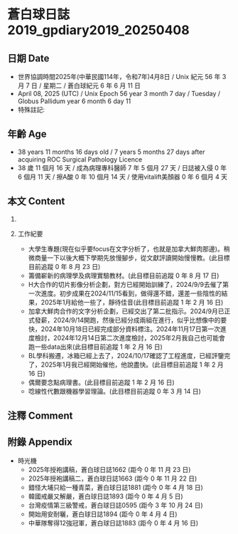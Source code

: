 [_metadata_:encoding]: - "utf-8"
[_metadata_:language]: - "zh-Hant-TW"
[_metadata_:fileformat]: - "markdown"
[_metadata_:MIME_type]: - "text/plain"
[_metadata_:markdown_version]: - "commonmark version 0.30"
[_metadata_:markdown_spec]: - "https://spec.commonmark.org/0.30/"

# 蒼白球日誌2019_gpdiary2019_20250408 #

## 日期 Date ##

* 世界協調時間2025年(中華民國114年，令和7年)4月8日 / Unix 紀元 56 年 3 月 7 日 / 星期二 / 蒼白球紀元 6 年 6 月 11 日
* April 08, 2025 (UTC) / Unix Epoch 56 year 3 month 7 day / Tuesday / Globus Pallidum year 6 month 6 day 11
* 特殊註記:

## 年齡 Age ##

* 38 years 11 months 16 days old / 7 years 5 months 27 days after acquiring ROC Surgical Pathology Licence
* 38 歲 11 個月 16 天 / 成為病理專科醫師 7 年 5 個月 27 天 / 日誌被入侵 0 年 6 個月 11 天 / 擦A酸 0 年 10 個月 14 天 / 使用vitalift美顏器 0 年 6 個月 4 天

## 本文 Content ##

1. 

2. 工作紀要

    - 大學生專題(現在似乎要focus在文字分析了，也就是加拿大鮮肉那邊)。稍微商量一下以後大概下學期先放慢腳步，從文獻評讀開始慢慢教。(此目標目前追蹤 0 年 8 月 23 日)
    - 籌備嶄新的病理學及病理實驗教材。(此目標目前追蹤 0 年 8 月 17 日)
    - H大合作的切片影像分析企劃，對方已經開始訓練了，2024/9/9去催了第一次進度。初步成果在2024/11/15看到，做得還不錯，還差一些陰性的結果，2025年1月給他一些了，靜待佳音(此目標目前追蹤 1 年 2 月 16 日)
    - 加拿大鮮肉合作的文字分析企劃，已經交出了第二批指示。2024/9月已正式發薪，2024/9/14開跑，然後已經分成兩組在進行，似乎比想像中的要快，2024年10月18日已經完成部分資料標注。2024年11月17日第一次進度檢討，2024年12月14日第二次進度檢討，2025年2月我自己也可能會跑一些data出來(此目標目前追蹤 1 年 2 月 16 日)
    - BL學科搬遷，冰箱已經上去了，2024/10/17確認了工程進度，已經評鑒完了，2025年1月我已經開始催他，他說盡快。(此目標目前追蹤 1 年 2 月 16 日)
    - 偶爾要念點病理書。(此目標目前追蹤 1 年 2 月 16 日)
    - 唸線性代數跟機器學習理論。(此目標目前追蹤 0 年 3 月 14 日)

## 注釋 Comment ##


## 附錄 Appendix ##

* 時光機
    - 2025年授袍講稿，蒼白球日誌1662 (距今 0 年 11 月 23 日)
    - 2025年授袍講稿二，蒼白球日誌1663 (距今 0 年 11 月 22 日)
    - 錯怪大埔只給一種青菜，蒼白球日誌1881 (距今 0 年 4 月 18 日)
    - 韓國戒嚴又解嚴，蒼白球日誌1893 (距今 0 年 4 月 5 日)
    - 台灣疫情第三級警戒，蒼白球日誌0595 (距今 3 年 10 月 24 日)
    - 開始用安耐曬，蒼白球日誌1894 (距今 0 年 4 月 4 日)
    - 中華隊奪得12強冠軍，蒼白球日誌1883 (距今 0 年 4 月 16 日)
